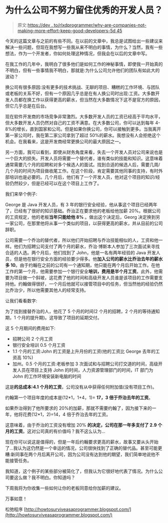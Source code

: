 # 为什么公司不努力留住优秀的开发人员？

> 原文:[https://dev . to/rlxdprogrammer/why-are-companies-not-making-more-effort-keep-good-developers-5d 45](https://dev.to/rlxdprogrammer/why-are-companies-not-making-more-effort-for-keeping-good-developers-5d45)

今天的这篇文章与之前的有些不同。在以前的文章中，我总是试图给出一些建议来解决一些问题，但现在我想写一些我从来不明白的事情，为什么？当然，我有一些想法，作为一个开发者，你如何处理这种情况，但我会在以后的文章中写。

在我工作的几年中，我明白了很多他们是如何工作的神秘事情，即使我一开始真的不明白，但有一些事情我不明白，那就是:为什么公司允许他们的团队有如此大的波动？

换公司有很多原因:没有更多的技术挑战、无聊的项目、糟糕的工作环境、与团队或老板的关系不好，但有一个原因几乎总是在有人换公司时出现:工资。大多数开发人员都在换工作以获得更高的薪水，但当然在大多数情况下这不是官方的原因，但它几乎总是在后台。

现在软件开发商的市场竞争非常激烈。大多数开发人员的工资已经高于平均水平，但大多数开发人员仍然对自己的工资不满意。在大多数公司，你可以达到每年 4-8%的增长，直到国家和公司。但是如果你换公司，你可以接触到更多。当我离开第一家公司时，我在第二家公司拿到了超过 50%的薪水。我想没有人会拒绝这个机会。在我看来，这是开发商经常更换公司的最大原因之一。

另一方面，我可以看到，即使从财务角度来看，失去一个开发人员对公司来说也是一个巨大的损失。开发人员将需要一个替代者，谁有类似的技能和知识。这意味着通常需要几个月的招聘和对多个候选人的面试。找到合适的候选人后，需要几周/几个月的时间为项目做收尾工作。在这个阶段，肯定需要其他同事的支持，有时外部培训也是必要的。几个月后，他们有了一个开发人员，他对这个项目的知识/经验仍然较少，但是已经可以在这个项目上工作了。

我们来举个例子:

George 是 Java 开发人员，有 3 年的银行安全经验，他从事这个项目已经两年了，已经有了很好的知识基础。乔治正在要求他的老板给他加薪 20%。根据公司的工资规定，他的老板**当年只能给他 8%** 。做出这个决定后，Georg 决定换到另一家公司，在那里他将从事一个类似的项目，以获得更高的薪水，并从目前的公司辞职。

公司需要一个乔治的替代者，所以他们开始招聘与乔治技能相似的人，工资和他一样。他们为招聘公司支付了两个月的薪水，乔治·博斯本人参加了三次面试来寻找合适的人选。两个月后，他们找到了 John，他是一名有两年经验的 Java 开发人员，但是他在银行安全方面的经验要少得多。他**加入公司的薪水比乔治去年的薪水多 10**。由于约翰在之前的公司有一个通知期，他只能在两个月后开始工作。在他工作的第一个月，他需要参加一个银行安全**培训，费用是半个月工资**。此外，他需要为项目做一个斜坡，这花费了他的时间和高级开发人员谁是该项目的工作需要支持他。约翰做得很好，一个月后他就可以接管项目中的任务，但当然他的经验仍然比乔治少，所以他需要其他人的经常支持。

让我们看看数字:

为了找到接替乔治的人，他花了 5 个月的时间(2 个月的招聘，2 个月的等待通知期，1 个月的提升期)。这导致了项目的延期交付。

这 5 个月期间的费用如下:

*   招聘公司 2 个月工资
*   银行安全培训 0.5 个月工资
*   1.1 个月的工资:John 的工资是上升月份的工资(他的工资比 George 去年的工资高 10%)
*   加州。0.5 个月的工资:老板参加 3 次面试和与招聘公司打交道的时间，高级开发人员在项目上支持 John 的时间，人力资源管理部门的时间，IT 部门为 John 的工作环境安装新电脑的时间

这是**的总成本:4.1 个月的工资**，公司没有从中获得任何附加值(没有项目工作)。

约翰第一个项目年度的成本是(12*1，1+4，1)= **17，3 倍于乔治去年的工资**。

如果乔治得到了他所要求的 20%的加薪，那就不需要约翰了，因为接下来的一年，他将花费(12*1，2)=14，4 倍于乔治去年的工资。

这意味着，由于乔治的工资没有增加 20% **的决定，公司在那一年多支付了 2.9 个月的工资**。这对公司真的有价值吗？我不这么认为…

现在你可以说这是值得的，但是一年后约翰要求更高的薪水，故事又要从头开始了...我认为这仍然是一个幸运的情况，公司很快找到了正确的替代品。甚至可能更糟:新同事在两个月后离开公司，因为公司没有达到他的期望，我们简单地说他不能接管任务。

我知道，这个例子的某些部分被简化了，但我认为它很好地代表了情况。为什么公司要这么做？我不明白。你知道吗？

下周我将为你收集一些如何让你的老板同意给你加薪的建议。

万事如意！

松弛程序
[http://howtosurviveasaprogrammer.blogspot.com/](http://howtosurviveasaprogrammer.blogspot.com/)